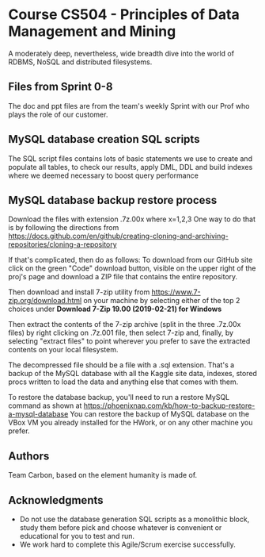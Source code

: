 # Course CS504 - Principles of Data Management and Mining

A moderately deep, nevertheless, wide breadth dive into the world of RDBMS, NoSQL and distributed filesystems. 

## Files from Sprint 0-8 

The doc and ppt files are from the team's weekly Sprint with our Prof who plays the role of our customer. 

## MySQL database creation SQL scripts

The SQL script files contains lots of basic statements we use to create and populate all tables, to check our results, apply DML, DDL and build indexes where we deemed necessary to boost query performance 

## MySQL database backup restore process

Download the files with extension .7z.00x where x=1,2,3 
One way to do that is by following the directions from  https://docs.github.com/en/github/creating-cloning-and-archiving-repositories/cloning-a-repository

If that's complicated, then do as follows: 
To download from our GitHub site click on the green "Code" download button, visible on the upper right of the proj's page and download a ZIP file that contains the entire repository. 

Then download and install 7-zip utility from https://www.7-zip.org/download.html  on your machine by selecting either of the top 2 choices under 
**Download 7-Zip 19.00 (2019-02-21) for Windows**
 
Then extract the contents of the 7-zip archive (split in the three .7z.00x files) by right clicking on .7z.001 file, then select 7-zip and, finally, by selecting "extract  files" to point wherever you prefer to save the extracted contents on your local filesystem. 

The decompressed file should be a file with a .sql extension. That's a backup of the MySQL database with all the Kaggle site data, indexes, stored procs written to load the data and anything else that comes with them. 

To restore the database backup, you'll need to run a restore MySQL command as shown at https://phoenixnap.com/kb/how-to-backup-restore-a-mysql-database
You can restore the backup of MySQL database on the VBox VM you already installed for the HWork, or on any other machine you prefer. 

## Authors

Team Carbon, based on the element humanity is made of.

## Acknowledgments

* Do not use the database generation SQL scripts as a monolithic block, study them before pick and choose whatever is convenient or educational for you to test and run.
* We work hard to complete this Agile/Scrum exercise successfully.  

